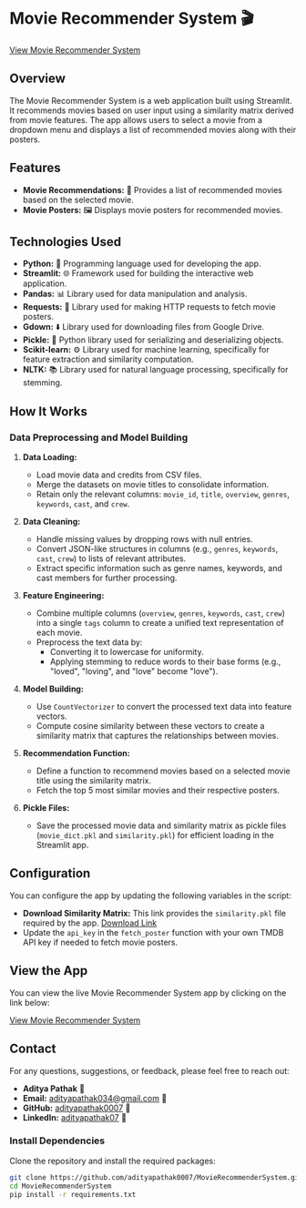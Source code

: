 # Movie Recommender System 🎬

[View Movie Recommender System](https://movierecommendersystem-3mwpnnrwcxlph9wavxwhob.streamlit.app/)

## Overview

The Movie Recommender System is a web application built using Streamlit. It recommends movies based on user input using a similarity matrix derived from movie features. The app allows users to select a movie from a dropdown menu and displays a list of recommended movies along with their posters.

## Features

- **Movie Recommendations:** 🎥 Provides a list of recommended movies based on the selected movie.
- **Movie Posters:** 🖼️ Displays movie posters for recommended movies.

## Technologies Used

- **Python:** 🐍 Programming language used for developing the app.
- **Streamlit:** 🌐 Framework used for building the interactive web application.
- **Pandas:** 📊 Library used for data manipulation and analysis.
- **Requests:** 📡 Library used for making HTTP requests to fetch movie posters.
- **Gdown:** ⬇️ Library used for downloading files from Google Drive.
- **Pickle:** 💾 Python library used for serializing and deserializing objects.
- **Scikit-learn:** ⚙️ Library used for machine learning, specifically for feature extraction and similarity computation.
- **NLTK:** 📚 Library used for natural language processing, specifically for stemming.

## How It Works

### Data Preprocessing and Model Building

1. **Data Loading:**
   - Load movie data and credits from CSV files.
   - Merge the datasets on movie titles to consolidate information.
   - Retain only the relevant columns: `movie_id`, `title`, `overview`, `genres`, `keywords`, `cast`, and `crew`.

2. **Data Cleaning:**
   - Handle missing values by dropping rows with null entries.
   - Convert JSON-like structures in columns (e.g., `genres`, `keywords`, `cast`, `crew`) to lists of relevant attributes.
   - Extract specific information such as genre names, keywords, and cast members for further processing.

3. **Feature Engineering:**
   - Combine multiple columns (`overview`, `genres`, `keywords`, `cast`, `crew`) into a single `tags` column to create a unified text representation of each movie.
   - Preprocess the text data by:
     - Converting it to lowercase for uniformity.
     - Applying stemming to reduce words to their base forms (e.g., "loved", "loving", and "love" become "love").

4. **Model Building:**
   - Use `CountVectorizer` to convert the processed text data into feature vectors.
   - Compute cosine similarity between these vectors to create a similarity matrix that captures the relationships between movies.

5. **Recommendation Function:**
   - Define a function to recommend movies based on a selected movie title using the similarity matrix.
   - Fetch the top 5 most similar movies and their respective posters.

6. **Pickle Files:**
   - Save the processed movie data and similarity matrix as pickle files (`movie_dict.pkl` and `similarity.pkl`) for efficient loading in the Streamlit app.

## Configuration

You can configure the app by updating the following variables in the script:

- **Download Similarity Matrix:** This link provides the `similarity.pkl` file required by the app. [Download Link](https://drive.google.com/uc?id=1nRxFIkLs-lfRtUVozJCUAEssNkiigzd8)
- Update the `api_key` in the `fetch_poster` function with your own TMDB API key if needed to fetch movie posters.

## View the App

You can view the live Movie Recommender System app by clicking on the link below:

[View Movie Recommender System](https://movierecommendersystem-3mwpnnrwcxlph9wavxwhob.streamlit.app/)

## Contact

For any questions, suggestions, or feedback, please feel free to reach out:

- **Aditya Pathak** 👤
- **Email:** [adityapathak034@gmail.com](mailto:adityapathak034@gmail.com) 📧
- **GitHub:** [adityapathak0007](https://github.com/adityapathak0007) 🐙
- **LinkedIn:** [adityapathak07](https://www.linkedin.com/in/adityapathak07) 🔗

### Install Dependencies

Clone the repository and install the required packages:

```bash
git clone https://github.com/adityapathak0007/MovieRecommenderSystem.git
cd MovieRecommenderSystem
pip install -r requirements.txt
